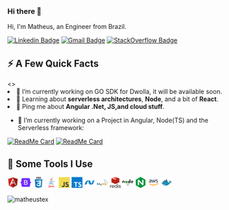 ### Hi there 👋

Hi, I'm Matheus, an Engineer from Brazil.

[![Linkedin Badge](https://img.shields.io/badge/-moshfiqrony-blue?style=plastic&logo=Linkedin&logoColor=white&link=https://www.linkedin.com/in/matheustex/)](https://www.linkedin.com/in/matheustex/)
[![Gmail Badge](https://img.shields.io/badge/-15203012@iubat.edu-c14438?style=plastic&logo=Gmail&logoColor=white&link=mailto:ti.matheusf@gmail.com)](mailto:ti.matheusf@gmail.com)
[![StackOverflow Badge](https://img.shields.io/badge/-Stack%20Overflow-FE7A16?style=flat-square&logo=Stack-Overflow&logoColor=white)](https://stackoverflow.com/users/10816970/matheus-ferreira)

<h2>⚡️ A Few Quick Facts</h2>
<>
<li>🔭 I’m currently working on GO SDK for Dwolla, it will be available soon</a>.</li>
<li>🧐 Learning about <strong>serverless architectures</strong>, <strong>Node</strong>, and a bit of <strong>React</strong>.</li>
<li>💬 Ping me about <strong>Angular .Net, JS,and cloud stuff</strong>.</li>

- 🔭 I’m currently working on a Project in Angular, Node(TS) and the Serverless framework:

[![ReadMe Card](https://github-readme-stats.vercel.app/api/pin/?username=matheustex&repo=LSM-UI)](https://github.com/matheustex/LSM-UI)
[![ReadMe Card](https://github-readme-stats.vercel.app/api/pin/?username=matheustex&repo=LightSupplyManagement)](https://github.com/matheustex/LightSupplyManagement)

<h2>🚀 Some Tools I Use</h2>
<p align="left">
<img src="https://raw.githubusercontent.com/devicons/devicon/master/icons/angularjs/angularjs-original.svg" alt="angular-js" width="25" height="25" />
<img src="https://raw.githubusercontent.com/devicons/devicon/master/icons/bootstrap/bootstrap-plain.svg" alt="bootstrap" width="25" height="25" />
<img src="https://raw.githubusercontent.com/devicons/devicon/master/icons/css3/css3-original-wordmark.svg" alt="css3" width="25" height="25" />
<img src="https://raw.githubusercontent.com/devicons/devicon/master/icons/java/java-original-wordmark.svg" alt="java" width="25" height="25" />
<img src="https://raw.githubusercontent.com/devicons/devicon/master/icons/javascript/javascript-original.svg" alt="javascript" width="25" height="25" />
<img src="https://raw.githubusercontent.com/devicons/devicon/master/icons/typescript/typescript-original.svg" alt="typescript" width="25" height="25" />
<img src="https://raw.githubusercontent.com/devicons/devicon/master/icons/dot-net/dot-net-original.svg" alt=".NET" width="25" height="25" />
<img src="https://raw.githubusercontent.com/devicons/devicon/master/icons/mysql/mysql-original-wordmark.svg" alt="mysql" width="25" height="25" />
<img src="https://raw.githubusercontent.com/devicons/devicon/master/icons/redis/redis-original-wordmark.svg" alt="redis" width="25" height="25" />
<img src="https://raw.githubusercontent.com/devicons/devicon/master/icons/nodejs/nodejs-original-wordmark.svg" alt="nodejs" width="25" height="25" />
<img src="https://raw.githubusercontent.com/devicons/devicon/master/icons/nginx/nginx-original.svg" alt="nginx" width="25" height="25" />
<img src="https://raw.githubusercontent.com/github/explore/80688e429a7d4ef2fca1e82350fe8e3517d3494d/topics/aws/aws.png" alt="aws" width="25" height="25" />
<img src="https://raw.githubusercontent.com/devicons/devicon/master/icons/docker/docker-original.svg" alt="Docker" width="25" height="25" />
</p>

<img src="https://github-readme-stats.vercel.app/api?username=matheustex&show_icons=true&count_private=true" alt="matheustex" />